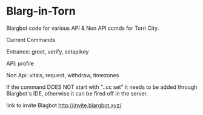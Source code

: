 # Blarg-in-Torn
Blargbot code for various API & Non API ccmds for Torn City.

Current Commands

Entrance:
greet,
verify,
setapikey


API:
profile


Non Api:
vitals, 
request,
withdraw,
timezones


If the command DOES NOT start with "..cc set" it needs to be added through Blargbot's IDE, otherwise it can be fired off in the server. 

link to invite Blagbot
http://invite.blargbot.xyz/
